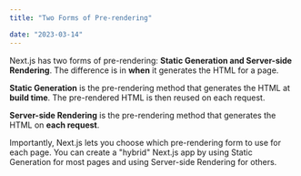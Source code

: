 ```yaml
---
title: "Two Forms of Pre-rendering"

date: "2023-03-14"
---
```


Next.js has two forms of pre-rendering: **Static Generation and Server-side Rendering**. The difference is in **when** it generates the HTML for a page.

**Static Generation** is the pre-rendering method that generates the HTML at **build time**. The pre-rendered HTML is then reused on each request.

**Server-side Rendering** is the pre-rendering method that generates the HTML on **each request**.

Importantly, Next.js lets you choose which pre-rendering form to use for each page. You can create a "hybrid" Next.js app by using Static Generation for most pages and using Server-side Rendering for others.
